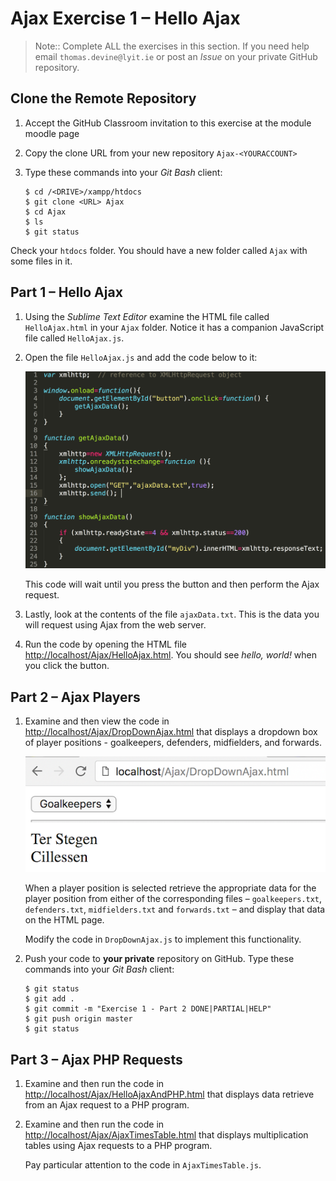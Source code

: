 # Ajax Exercise 1 – Hello Ajax
		
> Note:: Complete ALL the exercises in this section.  If you need help email ``thomas.devine@lyit.ie`` or post an *Issue* on your private GitHub repository.

## Clone the Remote Repository

1.	Accept the GitHub Classroom invitation to this exercise at the module moodle page

1.	Copy the clone URL from your new repository ``Ajax-<YOURACCOUNT>``

1.	Type these commands into your *Git Bash* client:

	```
	$ cd /<DRIVE>/xampp/htdocs   
	$ git clone <URL> Ajax
	$ cd Ajax
	$ ls
	$ git status

	```

Check your ``htdocs`` folder.  You should have a new folder called ``Ajax`` with some files in it.


## Part 1 – Hello Ajax

1.	Using the *Sublime Text Editor* examine the HTML file called ``HelloAjax.html`` in your ``Ajax`` folder.  Notice it has a companion JavaScript file called ``HelloAjax.js``.

1.	Open the file ``HelloAjax.js`` and add the code below to it:

	![alt text](../images/HelloAjax_js2.png "Ajax Template JS file")

	This code will wait until you press the button and then perform the Ajax request.

1.	Lastly, look at the contents of the file ``ajaxData.txt``.  This is the data you will request using Ajax from the web server.

1.	Run the code by opening the HTML file [http://localhost/Ajax/HelloAjax.html](http://localhost/Ajax/HelloAjax.html).  You should see *hello, world!* when you click the button.


## Part 2 – Ajax Players

1.	Examine and then view the code in [http://localhost/Ajax/DropDownAjax.html](http://localhost/Ajax/DropDownAjax.html) that displays a dropdown box of player positions - goalkeepers, defenders, midfielders, and forwards.

	![](../images/DropdownAjax.png)

	When a player position is selected retrieve the appropriate data for the player position from either of the corresponding files – ``goalkeepers.txt``, ``defenders.txt``, ``midfielders.txt`` and ``forwards.txt`` – and display that data on the HTML page.

	Modify the code in ``DropDownAjax.js`` to implement this functionality.

1.	Push your code to **your private** repository on GitHub.  Type these commands into your *Git Bash* client:

	```
	$ git status
	$ git add .
	$ git commit -m "Exercise 1 - Part 2 DONE|PARTIAL|HELP"
	$ git push origin master
	$ git status

	```


## Part 3 – Ajax PHP Requests

1.	Examine and then run the code in [http://localhost/Ajax/HelloAjaxAndPHP.html](http://localhost/Ajax/HelloAjaxAndPHP.html) that displays data retrieve from an Ajax request to a PHP program.

1.	Examine and then run the code in [http://localhost/Ajax/AjaxTimesTable.html](http://localhost/Ajax/AjaxTimesTable.html) that displays multiplication tables using Ajax requests to a PHP program.

	Pay particular attention to the code in ``AjaxTimesTable.js``.

